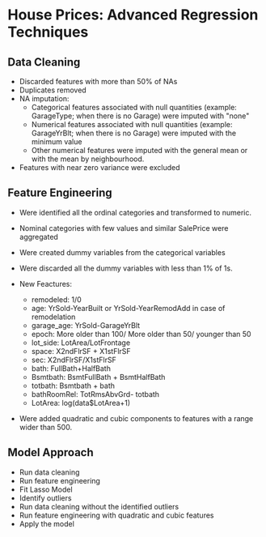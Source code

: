 # House Prices: Advanced Regression Techniques

## Data Cleaning

* Discarded features with more than 50% of NAs
* Duplicates removed
* NA imputation: 
    * Categorical features associated with null quantities (example: GarageType; when there is no Garage) were imputed with "none"
    * Numerical features associated with null quantities (example: GarageYrBlt; when there is no Garage) were imputed with the minimum value
    * Other numerical features were imputed with the general mean or with the mean by neighbourhood.
* Features with near zero variance were excluded

## Feature Engineering

* Were identified all the ordinal categories and transformed to numeric.
* Nominal categories with few values and similar SalePrice were aggregated
* Were created dummy variables from the categorical variables
* Were discarded all the dummy variables with less than 1% of 1s.
* New Feactures: 
    * remodeled: 1/0
    * age: YrSold-YearBuilt or YrSold-YearRemodAdd in case of remodelation
    * garage_age: YrSold-GarageYrBlt
    * epoch: More older than 100/ More older than 50/ younger than 50
    * lot_side: LotArea/LotFrontage
    * space: X2ndFlrSF + X1stFlrSF
    * sec: X2ndFlrSF/X1stFlrSF
    * bath: FullBath+HalfBath
    * Bsmtbath: BsmtFullBath + BsmtHalfBath
    * totbath: Bsmtbath + bath
    * bathRoomRel: TotRmsAbvGrd- totbath
    * LotArea: log(data$LotArea+1)
    

* Were added quadratic and cubic components to features with a range wider than 500.


## Model Approach 

* Run data cleaning
* Run feature engineering
* Fit Lasso Model
* Identify outliers
* Run data cleaning without the identified outliers
* Run feature engineering with quadratic and cubic features
* Apply the model



